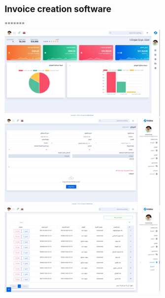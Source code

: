 
# Invoice creation software

=======

<p align="center">
<a href="https://laravel.com" target="_blank"><img src="public/assets/img/‏‏لقطة%20الشاشة%20(18).png"></a>
<a href="https://travis-ci.org/laravel/framework"><img src="public/assets/img/‏‏لقطة%20الشاشة%20(16).png" alt="Build Status"></a>
<a href="https://packagist.org/packages/laravel/framework"><img src="public/assets/img/‏‏لقطة%20الشاشة%20(12).png" alt="Total Downloads"></a>

</p>

